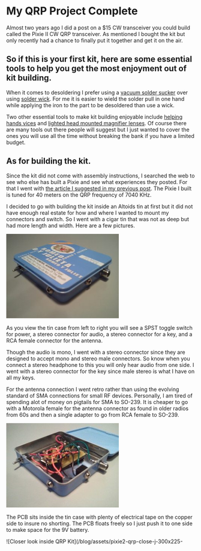 # My QRP Project Complete

Almost two years ago I did a post on a $15 CW transceiver you could build called the Pixie II CW QRP transceiver. As mentioned I bought the kit but only recently had a chance to finally put it together and get it on the air.

## So if this is your first kit, here are some essential tools to help you get the most enjoyment out of kit building.

When it comes to desoldering I prefer using a [vacuum solder sucker](https://www.amazon.com/Tabiger-Solder-Desoldering-Sucker-Remover/dp/B0777LMVTT) over using [solder wick](http://www.radioshack.com/product/index.jsp?productId=12580051). For me it is easier to wield the solder pull in one hand while applying the iron to the part to be desoldered than use a wick.

Two other essential tools to make kit building enjoyable include [helping hands vices](https://www.amazon.com/PanaVise-Model-201-Junior-Miniature/dp/B000B61D22) and [lighted head mounted magnifier lenses](http://www.amazon.com/s/ref=nb_sb_noss?url=search-alias%3Daps&field-keywords=head+magnifiers&rh=i%3Aaps%2Ck%3Ahead+magnifiers). Of course there are many tools out there people will suggest but I just wanted to cover the ones you will use all the time without breaking the bank if you have a limited budget.

## As for building the kit.

Since the kit did not come with assembly instructions, I searched the web to see who else has built a Pixie and see what experiences they posted. For that I went with [the article I suggested in my previous post](https://web.archive.org/web/20090416095958/http://www.coffeepower.net/ham/pixieII/pixieII.htm). The Pixie I built is tuned for 40 meters on the QRP frequency of 7040 KHz.

I decided to go with building the kit inside an Altoids tin at first but it did not have enough real estate for how and where I wanted to mount my connectors and switch. So I went with a cigar tin that was not as deep but had more length and width. Here are a few pictures.

![QRP Kit Complete](/blog/assets/xpixie2-qrp-j-300x225.jpg.pagespeed.ic.mTs_X7tx8T.jpg)

As you view the tin case from left to right you will see a SPST toggle switch for power, a stereo connector for audio, a stereo connector for a key, and a RCA female connector for the antenna.

Though the audio is mono, I went with a stereo connector since they are designed to accept mono and stereo male connectors. So know when you connect a stereo headphone to this you will only hear audio from one side. I went with a stereo connector for the key since male stereo is what I have on all my keys.

For the antenna connection I went retro rather than using the evolving standard of SMA connections for small RF devices. Personally, I am tired of spending alot of money on pigtails for SMA to SO-239. It is cheaper to go with a Motorola female for the antenna connector as found in older radios from 60s and then a single adapter to go from RCA female to SO-239.

![Inside QRP Kit](/blog/assets/pixie2-qrp-open-j-300x225-300x225.jpg)

The PCB sits inside the tin case with plenty of electrical tape on the copper side to insure no shorting. The PCB floats freely so I just push it to one side to make space for the 9V battery.

![Closer look inside QRP Kit](/blog/assets/pixie2-qrp-close-j-300x225-